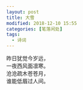 ```yaml
---
layout: post
title: 大雪
modified: 2018-12-10 15:55
categories: [笔落闲处]
tags: 
  - 诗词
---
```


昨日犹觉今岁远，  
一夜西风面凛寒。  
沧沧疏木苍苍月，  
谁能低眉过人间。